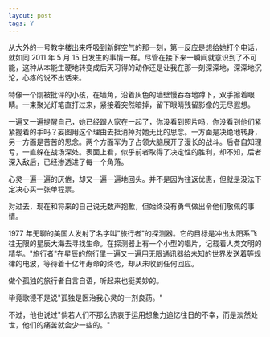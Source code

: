 ```yaml
---
layout: post
tags: Y
---
```


从大外的一号教学楼出来呼吸到新鲜空气的那一刻，第一反应是想给她打个电话，就如同 2011 年 5 月 15 日发生的事情一样。尽管在接下来一瞬间就意识到了不可能，这种从本能生硬地转变成后天习得的动作还是让我在那一刻深深地，深深地沉沦，心疼的说不出话来。

特像一个刚被批评的小孩，在墙角，沿着灰色的墙壁慢吞吞地蹲下，双手擦着眼睛。一束聚光灯笔直打过来，紧接着突然暗掉，留下眼睛残留影像的无尽遐想。

一遍又一遍提醒自己，她已经跟人家在一起了，你没看到照片吗，你没看到他们紧紧握着的手吗？妄图用这个理由去抵消掉对她无比的思念。一方面是决绝地转身，另一方面是苦苦的思念。两个方面军为了占领大脑展开了漫长的战斗。后者自知理亏，一直躲在战场深处。表面上看，似乎前者取得了决定性的胜利，却不知，后者深入敌后，已经渗透进了每一个角落。

心灵一遍一遍的厌倦，却又一遍一遍地回头。并不是因为往返优惠，但就是没法下定决心买一张单程票。

对过去，现在和将来的自己说无数声抱歉，但始终没有勇气做出令他们敬佩的事情。

1977 年无聊的美国人发射了名字叫"旅行者"的探测器。它的目标是冲出太阳系飞往无限的星辰大海去寻找生命。在探测器上有一个小型的唱片，记载着人类文明的精华。"旅行者"在星辰的旅行里一遍又一遍用无限通讯器给未知的世界发送着等规律的电波，等待着十亿年寿命的终老，却从未收到任何回应。

做个孤独的旅行者自言自语，听起来也挺美妙的。

毕竟歌德不是说"孤独是医治我心灵的一剂良药。"

不过，他也说过"倘若人们不那么热衷于运用想象力追忆往日的不幸，而是淡然处世，他们的痛苦就会少一些的。"
